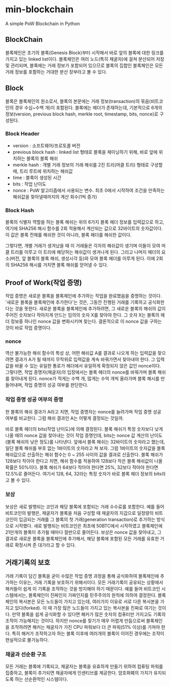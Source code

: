 # min-blockchain
A simple PoW Blockchain in Python

## BlockChain
블록체인은 초기의 블록(Genesis Block)부터 시작해서 바로 앞의 블록에 대한 링크를 가지고 있는 linked list이다. 블록체인은 여러 노드(특히 채굴자)에 걸쳐 분산되어 저장 및 관리되며, 블록에는 거래 정보가 포함되어 있으므로 블록의 집합인 블록체인은 모든 거래 정보를 포함하는 거대한 분산 장부라고 볼 수 있다.

## Block
블록은 블록체인의 원소로서, 블록의 본문에는 거래 정보(transaction)의 묶음(비트코인의 경우 수십~수백 개)이 포함된다. 블록에는 헤더가 존재하는데, 기본적으로 6개의 정보(version, previous block hash, merkle root, timestamp, bits, nonce)로 구성된다.
### Block Header
- version : 소프트웨어/프로토콜 버전
- previous block hash : linked list 형태로 블록을 체이닝하기 위해, 바로 앞에 위치하는 블록의 블록 해쉬
- merkle hash : 개별 거래 정보의 거래 해쉬를 2진 트리(머클 트리) 형태로 구성할 때, 트리 루트에 위치하는 해쉬값
- time : 블록이 생성된 시간
- bits : 작업 난이도
- nonce : PoW 알고리즘에서 사용되는 변수. 최초 0에서 시작하여 조건을 만족하는 해쉬값을 찾아낼때까지의 계산 회수(1씩 증가)
### Block Hash
블록의 식별자 역할을 하는 블록 해쉬는 위의 6가지 블록 헤더 정보를 입력값으로 하고, 여기에 SHA256 해시 함수를 2회 적용해서 계산되는 값으로 32바이트의 숫자값이다. 이 값은 블록 전체를 해쉬한 것이 아니라, 블록 헤더를 해쉬한 값이다.

그렇다면, 개별 거래가 생겨났을 때 이 거래들은 각자의 해쉬값이 생기며 이들이 모여 머클 트리를 이루고 이 트리에 해당하는 해쉬값이 생겨나게 된다. 그리고 나머지 헤더의 요소(버전, 앞 블록의 블록 해쉬, 생성시각 등)와 모여 블록 헤더를 이루게 된다. 이에 2회의 SHA256 해시를 거치면 블록 해쉬를 얻어낼 수 있다.

## Proof of Work(작업 증명)
작업 증명은 새로운 블록을 블록체인에 추가하는 작업을 완료했음을 증명하는 것이다. '새로운 블록을 블록체인에 추가한다'는 것은, 그동안 진행된 거래를 기록하고 공식화한다는 것을 뜻한다. 새로운 블록을 블록체인에 추가하려면, 그 새로운 블록의 해쉬의 값이 주어진 숫자보다 작아지게 만드는 임의의 숫자 X를 찾아야 한다. 그 숫자 X는 블록의 헤더 정보중 하나인 nonce 값을 변화시키며 찾는다. 결론적으로 이 nonce 값을 구하는 것이 바로 작업 증명이다.
### nonce
역산 불가능한 해쉬 함수의 특성 상, 어떤 해쉬값 A를 결과로 나오게 하는 입력값을 찾으려면 결과가 A가 될 때까지 무작위로 입력값을 계속 바꿔가면서 찾아내야 한다. 그 입력 값을 바꿀 수 있는 유일한 통로가 헤더에서 유일하게 확정되지 않은 값인 nonce이다. 그렇다면, 작업 증명자(채굴자)의 입장에서는 블록 헤더의 nonce를 바꿔가며 블록 해쉬를 찾아내게 된다. nonce가 적게는 수백 개, 많게는 수억 개씩 올라가며 블록 해시를 만들어내며, 작업 증명의 성공 여부를 판단한다.
### 작업 증명 성공 여부의 증명
한 블록의 해쉬 결과가 A라고 치면, 작업 증명자는 nonce를 늘려가며 작업 증명 성공 여부를 비교한다. 그럼 해쉬 결과인 A는 어떻게 결정되는 것일까.

바로 블록 헤더의 bits(작업 난이도)에 의해 결정된다. 블록 해쉬가 특정 숫자보다 낮게 나올 때의 nonce 값을 찾아내는 것이 작업 증명인데, bits는 nonce 값 계산의 난이도(블록 해쉬의 낮은 정도)를 나타낸다. 앞에서 블록 해쉬는 32바이트의 숫자라고 했는데, 일단 블록 해쉬를 부호 없는 1바이트의 숫자라고 쳐 보자. 그럼 1바이트의 숫자값을 블록 해쉬값으로 산출하는 해쉬 함수는 0 ~ 255 사이의 값을 결과로 산출한다. 블록 해쉬가 128보다 작아야 한다고 치면, 해쉬 함수를 적용하여 128보다 작은 블록 해쉬값이 나올 확률은 50%이다. 블록 해쉬가 64보다 작아야 한다면 25%, 32보다 작아야 한다면 12.5%로 줄어든다. 여기서 128, 64, 32라는 특정 숫자가 바로 블록 헤더 정보의 bits라고 볼 수 있다.
### 보상
보상은 새로 발행되는 코인과 해당 블록에 포함되는 거래 수수료를 포함한다. 예를 들어 비트코인의 발행은, 채굴자가 블록을 처음 구성할 때 채굴자의 지갑으로 일정량의 비트코인이 입금되는 거래를 그 블록의 첫 거래(generation transaction)로 추가하는 방식으로 시작했다. 새로 발행되는 비트코인은 최초에 50BTC에서 시작하였고 블록체인에 21만개의 블록이 추가될 때마다 절반으로 줄어든다. 보상은 nonce 값을 찾아내고, 그 결과로 새로운 블록을 블록체인에 추가해서, 해당 블록에 포함된 모든 거래를 유효한 거래로 확정시켜 준 대가라고 할 수 있다. 

## 거래기록의 보호
거래 기록이 담긴 블록을 굳이 수많은 작업 증명 과정을 통해 공식화하여 블록체인에 추가하는 이유는, 거래 기록을 보호하기 위해서이다. 모든 거래기록이 공유되는 상황에서 해커들이 쉽게 이 기록을 조작하는 것을 방지해야 하기 때문이다. 예를 들어 비트코인 시스템에서는, 블록체인이 진짜인지 가짜인지를 민주주의의 원칙에 의하여 결정한다. 블록체인의 복사본은 모든 노드들이 가지고 있는데, 여러가지 이유로 서로 다른 복사본을 가지고 있다(forked). 이 때 가장 많은 노드들이 가지고 있는 복사본을 진짜로 여기는 것이다. 만약 블록을 쉽게 공식화할 수 있다면 해커가 많은 숫자의 컴퓨터만 가지고도 기록의 조작이 가능해지는 것이다. 하지만 nonce를 찾기가 매우 어렵게 만듬으로써 블록체인을 조작하려면 해커는 채굴자가 가진 CPU 파워보다 더 큰 파워(51% 이상)를 가져야 한다. 특히 해커가 조작하고자 하는 블록 이후에 여러개의 블록이 이어진 경우에는 조작이 현실적으로 불가능하다.
### 채굴과 선순환 구조
모든 거래는 블록에 기록되고, 채굴자는 블록을 유효하게 만들기 위하여 컴퓨팅 파워를 집중하고, 블록이 추가되면 채굴자에게 인센티브를 제공한다. 암호화폐의 가치가 유지되도록 하는 선순환적인 시스템이다.
